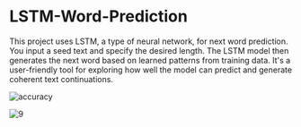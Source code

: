# LSTM-Word-Prediction
This project uses LSTM, a type of neural network, for next word prediction. You input a seed text and specify the desired length. The LSTM model then generates the next word based on learned patterns from training data. It's a user-friendly tool for exploring how well the model can predict and generate coherent text continuations.

![accuracy](https://github.com/Sasmitha22/LSTM-Word-Prediction/assets/110805208/f90b28ad-12ed-46f3-b9aa-78eeab5a7370)

![9](https://github.com/Sasmitha22/LSTM-Word-Prediction/assets/110805208/e5e94817-062c-4c6f-a01b-f4b53f78265a)
